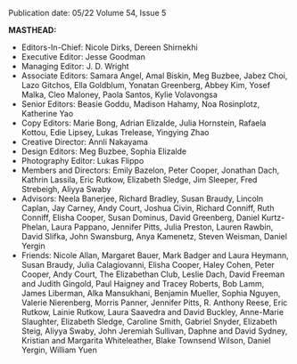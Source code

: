 Publication date: 05/22
Volume 54, Issue 5

**MASTHEAD:**
- Editors-In-Chief: Nicole Dirks, Dereen Shirnekhi
- Executive Editor: Jesse Goodman
- Managing Editor: J. D. Wright
- Associate Editors: Samara Angel, Amal Biskin, Meg Buzbee, Jabez Choi, Lazo Gitchos, Ella Goldblum, Yonatan Greenberg, Abbey Kim, Yosef Malka, Cleo Maloney, Paola Santos, Kylie Volavongsa
- Senior Editors: Beasie Goddu, Madison Hahamy, Noa Rosinplotz, Katherine Yao
- Copy Editors: Marie Bong, Adrian Elizalde, Julia Hornstein, Rafaela Kottou, Edie Lipsey, Lukas Trelease, Yingying Zhao
- Creative Director: Annli Nakayama
- Design Editors: Meg Buzbee, Sophia Elizalde
- Photography Editor: Lukas Flippo
- Members and Directors: Emily Bazelon, Peter Cooper, Jonathan Dach, Kathrin Lassila, Eric Rutkow, Elizabeth Sledge, Jim Sleeper, Fred Strebeigh, Aliyya Swaby
- Advisors: Neela Banerjee, Richard Bradley, Susan Braudy, Lincoln Caplan, Jay Carney, Andy Court, Joshua Civin, Richard Conniff, Ruth Conniff, Elisha Cooper, Susan Dominus, David Greenberg, Daniel Kurtz-Phelan, Laura Pappano, Jennifer Pitts, Julia Preston, Lauren Rawbin, David Slifka, John Swansburg, Anya Kamenetz, Steven Weisman, Daniel Yergin
- Friends: Nicole Allan, Margaret Bauer, Mark Badger and Laura Heymann, Susan Braudy, Julia Calagiovanni, Elisha Cooper, Haley Cohen, Peter Cooper, Andy Court, The Elizabethan Club, Leslie Dach, David Freeman and Judith Gingold, Paul Haigney and Tracey Roberts, Bob Lamm, James Liberman, Alka Mansukhani, Benjamin Mueller, Sophia Nguyen, Valerie Nierenberg, Morris Panner, Jennifer Pitts, R. Anthony Reese, Eric Rutkow, Lainie Rutkow, Laura Saavedra and David Buckley, Anne-Marie Slaughter, Elizabeth Sledge, Caroline Smith, Gabriel Snyder, Elizabeth Steig, Aliyya Swaby, John Jeremiah Sullivan, Daphne and David Sydney, Kristian and Margarita Whiteleather, Blake Townsend Wilson, Daniel Yergin, William Yuen


